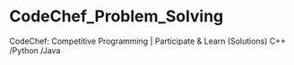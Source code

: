 # CodeChef_Problem_Solving
CodeChef: Competitive Programming | Participate &amp; Learn (Solutions)
C++ /Python /Java
